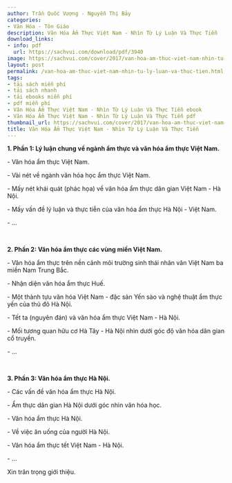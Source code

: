 ```yaml
---
author: Trần Quốc Vượng - Nguyễn Thị Bảy
categories:
- Văn Hóa - Tôn Giáo
description: Văn Hóa Ẩm Thực Việt Nam - Nhìn Từ Lý Luận Và Thực Tiễn
download_links:
- info: pdf
  url: https://sachvui.com/download/pdf/3940
image: https://sachvui.com/cover/2017/van-hoa-am-thuc-viet-nam-nhin-tu-ly-luan-va-thuc-tien.jpg
layout: post
permalink: /van-hoa-am-thuc-viet-nam-nhin-tu-ly-luan-va-thuc-tien.html
tags:
- tải sách miễn phí
- tải sách nhanh
- tải ebooks miễn phí
- pdf miễn phí
- Văn Hóa Ẩm Thực Việt Nam - Nhìn Từ Lý Luận Và Thực Tiễn ebook
- Văn Hóa Ẩm Thực Việt Nam - Nhìn Từ Lý Luận Và Thực Tiễn pdf
thumbnail_url: https://sachvui.com/cover/2017/van-hoa-am-thuc-viet-nam-nhin-tu-ly-luan-va-thuc-tien.jpg
title: Văn Hóa Ẩm Thực Việt Nam - Nhìn Từ Lý Luận Và Thực Tiễn
---
```


 <div class="item-desc text-justify"> <p><strong>1. Phần 1: Lý luận chung về ngành ẩm thực và văn hóa ẩm thực Việt Nam.</strong></p><p>- Văn hóa ẩm thực Việt Nam.</p><p>- Vài nét về ngành văn hóa học ẩm thực Việt Nam.</p><p>- Mấy nét khái quát (phác họa) về văn hóa ẩm thực dân gian Việt Nam - Hà Nội.</p><p>- Mấy vấn đề lý luận và thực tiễn của văn hóa ẩm thực Hà Nội - Việt Nam.</p><p>- ...</p><p> </p><p><strong>2. Phần 2: Văn hóa ẩm thực các vùng miền Việt Nam.</strong></p><p>- Văn hóa ẩm thực trên nền cảnh môi trường sinh thái nhân văn Việt Nam ba miền Nam Trung Bắc.</p><p>- Nhận diện văn hóa ẩm thực Huế.</p><p>- Một thành tựu văn hóa Việt Nam - đặc sản Yến sào và nghệ thuật ẩm thực yến của thủ đô Hà Nội.</p><p>- Tết ta (nguyên đán) và văn hóa ẩm thực Việt Nam - Hà Nội.</p><p>- Mối tương quan hữu cơ Hà Tây - Hà Nội nhìn dưới góc độ văn hóa dân gian cổ truyền.</p><p>- ...</p><p> </p><p><strong>3. Phần 3: Văn hóa ẩm thực Hà Nội.</strong></p><p>- Các vấn đề văn hóa ẩm thực Hà Nội.</p><p>- Ẩm thực dân gian Hà Nội dưới góc nhìn văn hóa học.</p><p>- Văn hóa ẩm thực Hà Nội.</p><p>- Về việc ăn uống của người Hà Nội.</p><p>- Văn hóa ẩm thực tết Việt Nam - Hà Nội.</p><p>- ...</p><p>Xin trân trọng giới thiệu.</p> </div>